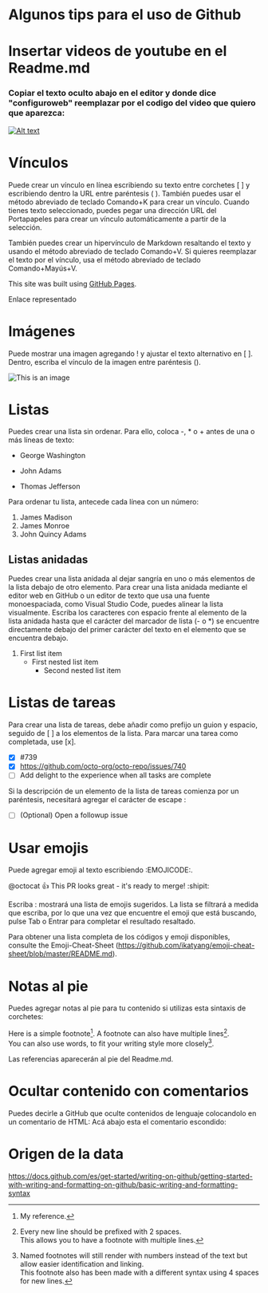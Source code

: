 # Algunos tips para el uso de Github


# Insertar videos de youtube en el Readme.md

### Copiar el texto oculto abajo en el editor y donde dice "configuroweb" reemplazar por el codigo del video que quiero que aparezca:
<!-- [![Alt text](https://img.youtube.com/vi/configuroweb/0.jpg)](https://www.youtube.com/watch?v=configuroweb) -->

[![Alt text](https://img.youtube.com/vi/7gln2J7ILmw/0.jpg)](https://www.youtube.com/watch?v=7gln2J7ILmw)


# Vínculos

Puede crear un vínculo en línea escribiendo su texto entre corchetes [ ] y escribiendo dentro la URL entre paréntesis ( ).
También puedes usar el método abreviado de teclado Comando+K para crear un vínculo.
Cuando tienes texto seleccionado, puedes pegar una dirección URL del Portapapeles para crear un vínculo automáticamente a partir de la selección.

También puedes crear un hipervínculo de Markdown resaltando el texto y usando el método abreviado de teclado Comando+V.
Si quieres reemplazar el texto por el vínculo, usa el método abreviado de teclado Comando+Mayús+V.

This site was built using [GitHub Pages](https://pages.github.com/).

Enlace representado

# Imágenes

Puede mostrar una imagen agregando ! y ajustar el texto alternativo en [ ]. Dentro, escriba el vínculo de la imagen entre paréntesis ().

![This is an image](https://myoctocat.com/assets/images/base-octocat.svg)

# Listas

Puedes crear una lista sin ordenar. Para ello, coloca -, * o + antes de una o más líneas de texto:

- George Washington
* John Adams
+ Thomas Jefferson

Para ordenar tu lista, antecede cada línea con un número:

1. James Madison
2. James Monroe
3. John Quincy Adams

## Listas anidadas

Puedes crear una lista anidada al dejar sangría en uno o más elementos de la lista debajo de otro elemento.
Para crear una lista anidada mediante el editor web en GitHub o un editor de texto que usa una fuente monoespaciada, como Visual Studio Code, 
puedes alinear la lista visualmente. Escriba los caracteres con espacio frente al elemento de la lista anidada hasta que el carácter 
del marcador de lista (- o *) se encuentre directamente debajo del primer carácter del texto en el elemento que se encuentra debajo.

1. First list item
   - First nested list item
     - Second nested list item
     
# Listas de tareas
Para crear una lista de tareas, debe añadir como prefijo un guion y espacio, seguido de [ ] a los elementos de la lista. Para marcar una tarea como completada, use [x].

- [x] #739
- [x] https://github.com/octo-org/octo-repo/issues/740
- [ ] Add delight to the experience when all tasks are complete

Si la descripción de un elemento de la lista de tareas comienza por un paréntesis, necesitará agregar el carácter de escape \:

- [ ] \(Optional) Open a followup issue

# Usar emojis

Puede agregar emoji al texto escribiendo :EMOJICODE:.

@octocat :+1: This PR looks great - it's ready to merge! :shipit:

Escriba : mostrará una lista de emojis sugeridos. La lista se filtrará a medida que escriba, por lo que una vez que encuentre el emoji que está buscando, pulse Tab o Entrar para completar el resultado resaltado.

Para obtener una lista completa de los códigos y emoji disponibles, consulte the Emoji-Cheat-Sheet (https://github.com/ikatyang/emoji-cheat-sheet/blob/master/README.md).

# Notas al pie

Puedes agregar notas al pie para tu contenido si utilizas esta sintaxis de corchetes:

Here is a simple footnote[^1].
A footnote can also have multiple lines[^2].  
You can also use words, to fit your writing style more closely[^note].

Las referencias aparecerán al pie del Readme.md.

[^1]: My reference.
[^2]: Every new line should be prefixed with 2 spaces.  
  This allows you to have a footnote with multiple lines.
[^note]:
    Named footnotes will still render with numbers instead of the text but allow easier identification and linking.  
    This footnote also has been made with a different syntax using 4 spaces for new lines.

# Ocultar contenido con comentarios

Puedes decirle a GitHub que oculte contenidos de lenguaje colocandolo en un comentario de HTML:
Acá abajo esta el comentario escondido:
<!-- This content will not appear in the rendered Markdown -->


# Origen de la data

https://docs.github.com/es/get-started/writing-on-github/getting-started-with-writing-and-formatting-on-github/basic-writing-and-formatting-syntax


